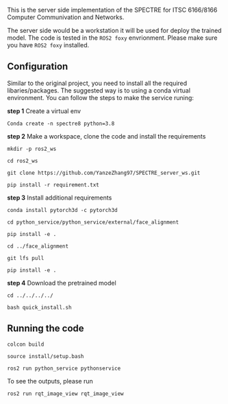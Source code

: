 This is the server side implementation of the SPECTRE for ITSC 6166/8166 Computer Communivation and Networks. 

The server side would be a workstation it will be used for deploy the trained model. The code is tested in the `ROS2 foxy` envrionment. Please make sure you have `ROS2 foxy` installed.

## Configuration
Similar to the original project, you need to install all the required libaries/packages. The suggested way is to using a conda virtual environment. You can follow the steps to make the service runing:

**step 1** Create a virtual env

`Conda create -n spectre8 python=3.8`

**step 2** Make a workspace, clone the code and install the requirements

`mkdir -p ros2_ws`

`cd ros2_ws`

`git clone https://github.com/YanzeZhang97/SPECTRE_server_ws.git`

`pip install -r requirement.txt`

**step 3** Install additional requirements

`conda install pytorch3d -c pytorch3d`

`cd python_service/python_service/external/face_alignment`

`pip install -e .`

`cd ../face_alignment`

`git lfs pull`

`pip install -e .`

**step 4** Download the pretrained model

`cd ../../../../`

`bash quick_install.sh`

## Running the code

`colcon build`

`source install/setup.bash`

`ros2 run python_service pythonservice`

To see the outputs, please run

`ros2 run rqt_image_view rqt_image_view`